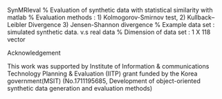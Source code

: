   SynMRIeval
% Evaluation of synthetic data with statistical similarity with matlab
% Evaluation methods : 1) Kolmogorov-Smirnov test, 2) Kullback–Leibler Divergence 3) Jensen-Shannon divergence
% Example data set : simulated synthetic data. v.s real data
% Dimension of data set : 1 X 118 vector

Acknowledgement

This work was supported by Institute of Information & communications Technology Planning & Evaluation (IITP) grant funded by the Korea government(MSIT) (No.1711195685, Development of object-oriented synthetic data generation and evaluation methods)
